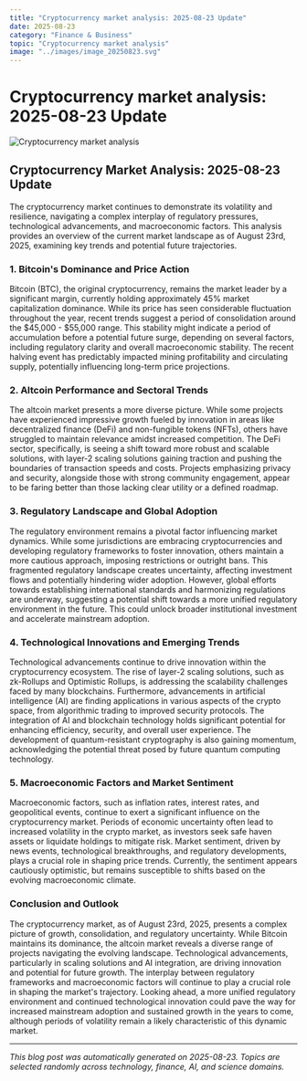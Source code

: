 ```yaml
---
title: "Cryptocurrency market analysis: 2025-08-23 Update"
date: 2025-08-23
category: "Finance & Business"
topic: "Cryptocurrency market analysis"
image: "../images/image_20250823.svg"
---
```


# Cryptocurrency market analysis: 2025-08-23 Update

![Cryptocurrency market analysis](../images/image_20250823.svg)

## Cryptocurrency Market Analysis: 2025-08-23 Update

The cryptocurrency market continues to demonstrate its volatility and resilience, navigating a complex interplay of regulatory pressures, technological advancements, and macroeconomic factors.  This analysis provides an overview of the current market landscape as of August 23rd, 2025, examining key trends and potential future trajectories.

### 1. Bitcoin's Dominance and Price Action

Bitcoin (BTC), the original cryptocurrency, remains the market leader by a significant margin, currently holding approximately 45% market capitalization dominance.  While its price has seen considerable fluctuation throughout the year,  recent trends suggest a period of consolidation around the $45,000 - $55,000 range. This stability might indicate a period of accumulation before a potential future surge, depending on several factors, including regulatory clarity and overall macroeconomic stability.  The recent halving event has predictably impacted mining profitability and circulating supply, potentially influencing long-term price projections.

### 2. Altcoin Performance and Sectoral Trends

The altcoin market presents a more diverse picture. While some projects have experienced impressive growth fueled by innovation in areas like decentralized finance (DeFi) and non-fungible tokens (NFTs), others have struggled to maintain relevance amidst increased competition. The DeFi sector, specifically, is seeing a shift toward more robust and scalable solutions, with layer-2 scaling solutions gaining traction and pushing the boundaries of transaction speeds and costs.  Projects emphasizing privacy and security, alongside those with strong community engagement, appear to be faring better than those lacking clear utility or a defined roadmap.

### 3. Regulatory Landscape and Global Adoption

The regulatory environment remains a pivotal factor influencing market dynamics. While some jurisdictions are embracing cryptocurrencies and developing regulatory frameworks to foster innovation, others maintain a more cautious approach, imposing restrictions or outright bans.  This fragmented regulatory landscape creates uncertainty, affecting investment flows and potentially hindering wider adoption.  However, global efforts towards establishing international standards and harmonizing regulations are underway, suggesting a potential shift towards a more unified regulatory environment in the future. This could unlock broader institutional investment and accelerate mainstream adoption.

### 4. Technological Innovations and Emerging Trends

Technological advancements continue to drive innovation within the cryptocurrency ecosystem.  The rise of layer-2 scaling solutions, such as zk-Rollups and Optimistic Rollups, is addressing the scalability challenges faced by many blockchains.  Furthermore, advancements in artificial intelligence (AI) are finding applications in various aspects of the crypto space, from algorithmic trading to improved security protocols.  The integration of AI and blockchain technology holds significant potential for enhancing efficiency, security, and overall user experience.  The development of quantum-resistant cryptography is also gaining momentum, acknowledging the potential threat posed by future quantum computing technology.

### 5. Macroeconomic Factors and Market Sentiment

Macroeconomic factors, such as inflation rates, interest rates, and geopolitical events, continue to exert a significant influence on the cryptocurrency market.  Periods of economic uncertainty often lead to increased volatility in the crypto market, as investors seek safe haven assets or liquidate holdings to mitigate risk.  Market sentiment, driven by news events, technological breakthroughs, and regulatory developments, plays a crucial role in shaping price trends.  Currently, the sentiment appears cautiously optimistic, but remains susceptible to shifts based on the evolving macroeconomic climate.

### Conclusion and Outlook

The cryptocurrency market, as of August 23rd, 2025, presents a complex picture of growth, consolidation, and regulatory uncertainty.  While Bitcoin maintains its dominance, the altcoin market reveals a diverse range of projects navigating the evolving landscape.  Technological advancements, particularly in scaling solutions and AI integration, are driving innovation and potential for future growth. The interplay between regulatory frameworks and macroeconomic factors will continue to play a crucial role in shaping the market's trajectory.  Looking ahead,  a more unified regulatory environment and continued technological innovation could pave the way for increased mainstream adoption and sustained growth in the years to come, although periods of volatility remain a likely characteristic of this dynamic market.


---
*This blog post was automatically generated on 2025-08-23. Topics are selected randomly across technology, finance, AI, and science domains.*
